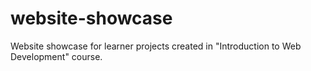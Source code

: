 # website-showcase
 Website showcase for learner projects created in "Introduction to Web Development" course.
